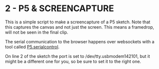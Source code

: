 # 2 - P5 & SCREENCAPTURE

This is a simple script to make a screencapture of a P5 sketch.
Note that this captures the canvas and not just the screen. This means a framedrop, will not be seen in the final clip.

The serial communication to the browser happens over websockets with a tool called [P5.serialcontrol](https://github.com/p5-serial/p5.serialport).

On line 2 of the sketch the port is set to /dev/tty.usbmodem142101, but it might be a different one for you, so be sure to set it to the right one.
